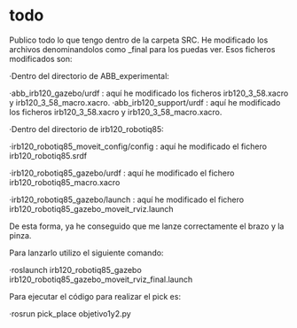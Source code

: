 # todo
Publico todo lo que tengo dentro de la carpeta SRC.
He modificado los archivos denominandolos como _final para los puedas ver. Esos ficheros modificados son:

·Dentro del directorio de ABB_experimental:

  ·abb_irb120_gazebo/urdf : aquí he modificado los ficheros irb120_3_58.xacro y irb120_3_58_macro.xacro.
  ·abb_irb120_support/urdf : aquí he modificado los ficheros irb120_3_58.xacro y irb120_3_58_macro.xacro.
  
·Dentro del directorio de irb120_robotiq85:

  ·irb120_robotiq85_moveit_config/config : aquí he modificado el fichero irb120_robotiq85.srdf
  
  ·irb120_robotiq85_gazebo/urdf : aquí he modificado el fichero irb120_robotiq85_macro.xacro
  
  ·irb120_robotiq85_gazebo/launch : aquí he modificado el fichero irb120_robotiq85_gazebo_moveit_rviz.launch
  
 De esta forma, ya he conseguido que me lanze correctamente el brazo y la pinza.
 
 Para lanzarlo utilizo el siguiente comando:
 
 ·roslaunch irb120_robotiq85_gazebo irb120_robotiq85_gazebo_moveit_rviz_final.launch
 
 Para ejecutar el código para realizar el pick es:
 
 ·rosrun pick_place objetivo1y2.py


 
 
